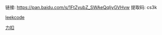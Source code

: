 链接: https://pan.baidu.com/s/1FtZyubZ_SWAeQqIjyGVHvw 提取码: cs3k 

[leekcode](https://leetcode.com/explore/)

[力扣](https://leetcode.com/problemset/all/)

